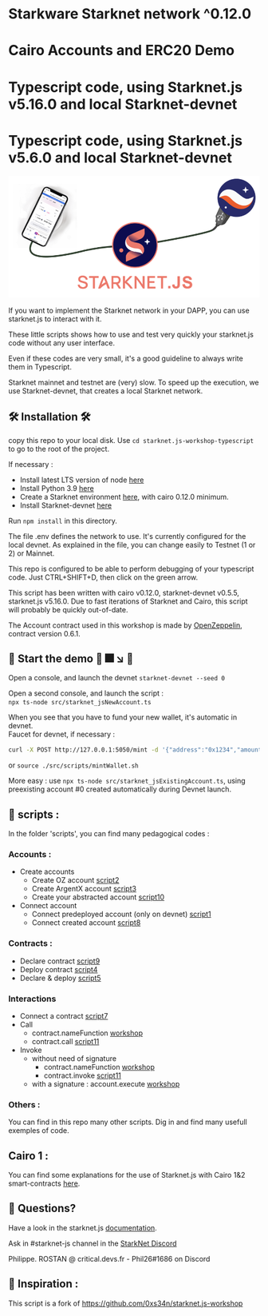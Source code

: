 # Starkware Starknet network ^0.12.0
# Cairo Accounts and ERC20 Demo 
# Typescript code, using Starknet.js v5.16.0 and local Starknet-devnet 

# Typescript code, using Starknet.js v5.6.0 and local Starknet-devnet 
![Starknet.js](/src/img/starknet-js.png)

If you want to implement the Starknet network in your DAPP, you can use starknet.js to interact with it.
 
These little scripts shows how to use and test very quickly your starknet.js code without any user interface.

Even if these codes are very small, it's a good guideline to always write them in Typescript.

Starknet mainnet and testnet are (very) slow. To speed up the execution, we use Starknet-devnet, that creates a local Starknet network.

## 🛠️ Installation 🛠️

copy this repo to your local disk.
Use `cd starknet.js-workshop-typescript` to go to the root of the project.

If necessary :

- Install latest LTS version of node [here](https://kinsta.com/blog/how-to-install-node-js/#how-to-install-nodejs-on-linux)
- Install Python 3.9  [here](https://linuxize.com/post/how-to-install-python-3-9-on-ubuntu-20-04/)
- Create a Starknet environment [here](https://starknet.io/docs/quickstart.html), with cairo 0.12.0 minimum.
- Install Starknet-devnet  [here](https://shard-labs.github.io/starknet-devnet/docs/intro)
  
Run `npm install` in this directory.

The file .env defines the network to use. It's currently configured for the local devnet. As explained in the file, you can change easily to Testnet (1 or 2) or Mainnet.

This repo is configured to be able to perform debugging of your typescript code. Just CTRL+SHIFT+D, then click on the green arrow.

This script has been written with cairo v0.12.0, starknet-devnet v0.5.5, starknet.js v5.16.0. Due to fast iterations of Starknet and Cairo, this script will probably be quickly out-of-date.



The Account contract used in this workshop is made by [OpenZeppelin](https://github.com/OpenZeppelin/cairo-contracts), contract version 0.6.1.

##  🚀 Start the demo 🚀  🎆 ↘️  💩

Open a console, and launch the devnet `starknet-devnet --seed 0`

Open a second console, and launch the script :  
`npx ts-node src/starknet_jsNewAccount.ts`  

When you see that you have to fund your new wallet, it's automatic in devnet.  
Faucet for devnet, if necessary :  
```bash
curl -X POST http://127.0.0.1:5050/mint -d '{"address":"0x1234","amount":50000000000000000000,"lite":true}' -H "Content-Type:application/json"
```
or `source ./src/scripts/mintWallet.sh`

More easy : use `npx ts-node src/starknet_jsExistingAccount.ts`, using preexisting account #0 created automatically during Devnet launch.

## 📜 scripts :
In the folder 'scripts', you can find many pedagogical codes :

### Accounts :
- Create accounts
    - Create OZ account [script2](https://github.com/PhilippeR26/starknet.js-workshop-typescript/blob/main/src/scripts/2.createNewOZaccount.ts)
    - Create ArgentX account [script3](https://github.com/PhilippeR26/starknet.js-workshop-typescript/blob/main/src/scripts/3.createNewArgentXaccount.ts)
    - Create your abstracted account [script10](https://github.com/PhilippeR26/starknet.js-workshop-typescript/blob/main/src/scripts/10.createAccountAbstraction.ts)
- Connect account
    - Connect predeployed account (only on devnet) [script1](https://github.com/PhilippeR26/starknet.js-workshop-typescript/blob/main/src/scripts/1.openPredeployedAccount.ts)
    - Connect created account [script8](https://github.com/PhilippeR26/starknet.js-workshop-typescript/blob/main/src/scripts/8.ConnectWallet.ts)
### Contracts :
- Declare contract [script9](https://github.com/PhilippeR26/starknet.js-workshop-typescript/blob/main/src/scripts/9.declareContract.ts)
- Deploy contract [script4](https://github.com/PhilippeR26/starknet.js-workshop-typescript/blob/main/src/scripts/4.deployContractOZ.ts)
- Declare & deploy  [script5](https://github.com/PhilippeR26/starknet.js-workshop-typescript/blob/main/src/scripts/5.declareDeployContractOZ.ts)
### Interactions
- Connect a contract [script7](https://github.com/PhilippeR26/starknet.js-workshop-typescript/blob/main/src/scripts/7.connectContract.ts)
- Call
    - contract.nameFunction [workshop](https://github.com/PhilippeR26/starknet.js-workshop-typescript/blob/main/src/starknet_jsExistingAccount.ts#L50)
    - contract.call [script11](https://github.com/PhilippeR26/starknet.js-workshop-typescript/blob/main/src/scripts/11.CallInvokeContract.ts)
- Invoke  
    - without need of signature
        - contract.nameFunction [workshop](https://github.com/PhilippeR26/starknet.js-workshop-typescript/blob/main/src/starknet_jsExistingAccount.ts#L56)
        - contract.invoke [script11](https://github.com/PhilippeR26/starknet.js-workshop-typescript/blob/main/src/scripts/11.CallInvokeContract.ts)
    - with a signature : account.execute [workshop](https://github.com/PhilippeR26/starknet.js-workshop-typescript/blob/main/src/starknet_jsExistingAccount.ts#L69)
### Others :

You can find in this repo many other scripts. Dig in and find many usefull exemples of code.

## Cairo 1 :

You can find some explanations for the use of Starknet.js with Cairo 1&2 smart-contracts [here](./Cairo1.md).

## 🤔 Questions?

Have a look in the starknet.js [documentation](https://www.starknetjs.com/docs/next/guides/intro).

Ask in #starknet-js channel in the [StarkNet Discord](https://discord.gg/C2JsG2j7Fs)

Philippe. ROSTAN @ critical.devs.fr - Phil26#1686 on Discord

## 🙏 Inspiration :
This script is a fork of https://github.com/0xs34n/starknet.js-workshop
